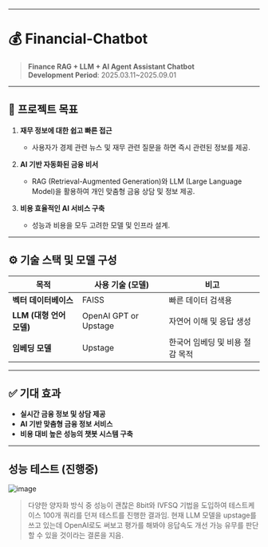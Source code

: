 
---

# 💰 Financial-Chatbot  
> **Finance RAG + LLM + AI Agent Assistant Chatbot**  
> **Development Period**: 2025.03.11~2025.09.01

---

## 🎯 프로젝트 목표  

1. **재무 정보에 대한 쉽고 빠른 접근**  
   - 사용자가 경제 관련 뉴스 및 재무 관련 질문을 하면 즉시 관련된 정보를 제공.  

2. **AI 기반 자동화된 금융 비서**  
   - RAG (Retrieval-Augmented Generation)와 LLM (Large Language Model)을 활용하여 개인 맞춤형 금융 상담 및 정보 제공.  

3. **비용 효율적인 AI 서비스 구축**  
   - 성능과 비용을 모두 고려한 모델 및 인프라 설계.  

---

## ⚙️ 기술 스택 및 모델 구성  

| 목적                     | 사용 기술 (모델)                  | 비고                         |
|------------------------|------------------------------|----------------------------|
| **벡터 데이터베이스**       | FAISS                         | 빠른 데이터 검색용               |
| **LLM (대형 언어 모델)**  | OpenAI GPT or Upstage         | 자연어 이해 및 응답 생성          |
| **임베딩 모델**           | Upstage                       | 한국어 임베딩 및 비용 절감 목적     |

---

## ✅ 기대 효과  

- **실시간 금융 정보 및 상담 제공**  
- **AI 기반 맞춤형 금융 정보 서비스**  
- **비용 대비 높은 성능의 챗봇 시스템 구축**  

---
## 성능 테스트 (진행중)
![image](https://github.com/user-attachments/assets/a55ddf37-5a59-4eaf-8062-46da75fa903d)
> 다양한 양자화 방식 중 성능이 괜찮은 8bit와 IVFSQ 기법을 도입하여 테스트케이스 100개 쿼리를 던져 테스트를 진행한 결과임.
> 현재 LLM 모델을 upstage를 쓰고 있는데 OpenAI로도 써보고 평가를 해봐야 응답속도 개선 가능 유무를 판단할 수 있을 것이라는 결론을 지음.
